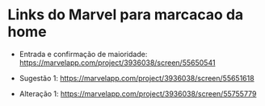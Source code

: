 # Links do Marvel para marcacao da home

- Entrada e confirmação de maioridade: https://marvelapp.com/project/3936038/screen/55650541

- Sugestão 1: https://marvelapp.com/project/3936038/screen/55651618

- Alteração 1: https://marvelapp.com/project/3936038/screen/55755779
